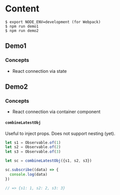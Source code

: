 # Content

```
$ export NODE_ENV=development (for Webpack)
$ npm run demo1
$ npm run demo2
```

## Demo1

### Concepts

* React connection via state

## Demo2

### Concepts

* React connection via container component

#### `combineLatestObj`

Useful to inject props. Does not support nesting (yet).

```js
let s1 = Observable.of(1)
let s2 = Observable.of(2)
let s3 = Observable.of(3)

let sc = combineLatestObj({s1, s2, s3})

sc.subscribe((data) => {
  console.log(data)
})

// => {s1: 1, s2: 2, s3: 3}
```
